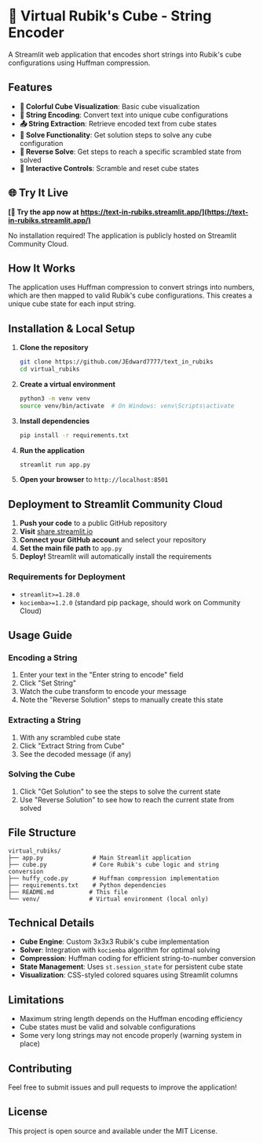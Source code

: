 # 🧩 Virtual Rubik's Cube - String Encoder

A Streamlit web application that encodes short strings into Rubik's cube configurations using Huffman compression.

## Features

- **🎨 Colorful Cube Visualization**: Basic cube visualization
- **📝 String Encoding**: Convert text into unique cube configurations
- **📤 String Extraction**: Retrieve encoded text from cube states
- **🎯 Solve Functionality**: Get solution steps to solve any cube configuration
- **🔄 Reverse Solve**: Get steps to reach a specific scrambled state from solved
- **🎲 Interactive Controls**: Scramble and reset cube states

## 🌐 Try It Live

**[🚀 Try the app now at https://text-in-rubiks.streamlit.app/](https://text-in-rubiks.streamlit.app/)**

No installation required! The application is publicly hosted on Streamlit Community Cloud.

## How It Works

The application uses Huffman compression to convert strings into numbers, which are then mapped to valid Rubik's cube configurations. This creates a unique cube state for each input string.

## Installation & Local Setup

1. **Clone the repository**
   ```bash
   git clone https://github.com/JEdward7777/text_in_rubiks
   cd virtual_rubiks
   ```

2. **Create a virtual environment**
   ```bash
   python3 -m venv venv
   source venv/bin/activate  # On Windows: venv\Scripts\activate
   ```

3. **Install dependencies**
   ```bash
   pip install -r requirements.txt
   ```

4. **Run the application**
   ```bash
   streamlit run app.py
   ```

5. **Open your browser** to `http://localhost:8501`

## Deployment to Streamlit Community Cloud

1. **Push your code** to a public GitHub repository
2. **Visit** [share.streamlit.io](https://share.streamlit.io)
3. **Connect your GitHub account** and select your repository
4. **Set the main file path** to `app.py`
5. **Deploy!** Streamlit will automatically install the requirements

### Requirements for Deployment

- `streamlit>=1.28.0`
- `kociemba>=1.2.0` (standard pip package, should work on Community Cloud)

## Usage Guide

### Encoding a String
1. Enter your text in the "Enter string to encode" field
2. Click "Set String"
3. Watch the cube transform to encode your message
4. Note the "Reverse Solution" steps to manually create this state

### Extracting a String
1. With any scrambled cube state
2. Click "Extract String from Cube"
3. See the decoded message (if any)

### Solving the Cube
1. Click "Get Solution" to see the steps to solve the current state
2. Use "Reverse Solution" to see how to reach the current state from solved

## File Structure

```
virtual_rubiks/
├── app.py              # Main Streamlit application
├── cube.py             # Core Rubik's cube logic and string conversion
├── huffy_code.py       # Huffman compression implementation
├── requirements.txt    # Python dependencies
├── README.md          # This file
└── venv/              # Virtual environment (local only)
```

## Technical Details

- **Cube Engine**: Custom 3x3x3 Rubik's cube implementation
- **Solver**: Integration with `kociemba` algorithm for optimal solving
- **Compression**: Huffman coding for efficient string-to-number conversion
- **State Management**: Uses `st.session_state` for persistent cube state
- **Visualization**: CSS-styled colored squares using Streamlit columns

## Limitations

- Maximum string length depends on the Huffman encoding efficiency
- Cube states must be valid and solvable configurations
- Some very long strings may not encode properly (warning system in place)

## Contributing

Feel free to submit issues and pull requests to improve the application!

## License

This project is open source and available under the MIT License.